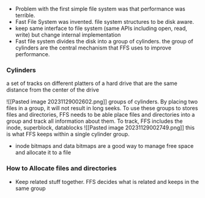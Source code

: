 - Problem with the first simple file system was that performance was terrible. 
- Fast File System was invented. file system structures to be disk aware. 
- keep same interface to file system (same APIs including open, read, write) but change internal implementation
- Fast file system divides the disk into a group of cylinders. the group of cylinders are the central mechanism that FFS uses to improve performance.


### Cylinders
a set of tracks on different platters of a hard drive that are the same distance from the center of the drive

![[Pasted image 20231129002602.png]]
groups of cylinders. By placing two files in a group, it will not result in long seeks. To use these groups to stores files and directories, FFS needs to be able place files and directories into a group and track all information about them. To track, FFS includes the inode, superblock, datablocks 
![[Pasted image 20231129002749.png]]
this is what FFS keeps within a single cylinder group.

- inode bitmaps and data bitmaps are a good way to manage free space and allocate it to a file

### How to Allocate files and directories
- Keep related stuff together. FFS decides what is related and keeps in the same group